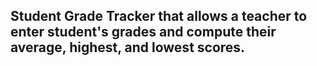 ## Student Grade Tracker that allows a teacher to enter student's grades and compute their average, highest, and lowest scores.
